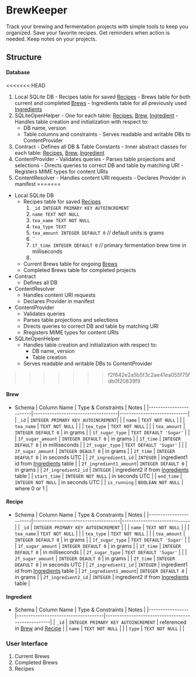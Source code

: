 # BrewKeeper

Track your brewing and fermentation projects with simple tools to keep you organized. Save your favorite recipes. Get reminders when action is needed. Keep notes on your projects.

## Structure
#### Database
<<<<<<< HEAD
  1. Local SQLite DB
    - Recipes table for saved [Recipes](#recipe)
    - Brews table for both current and completed [Brews](#brew)
    - Ingredients table for all previously used [Ingredients](#ingredient)
  2. SQLiteOpenHelper
    - One for each table: [Recipes](#recipe), [Brew](#brew), [Ingredient](#ingredient)
    - Handles table creation and initialization with respect to:
      - DB name, version
      - Table columns and constraints
    - Serves readable and writable DBs to ContentProvider  
  3. Contract
    - Defines all DB & Table Constants
    - Inner abstract classes for each table: [Recipes](#recipe), [Brew](#brew), [Ingredient](#ingredient)  
  4. ContentProvider
    - Validates queries
    - Parses table projections and selections
    - Directs queries to correct DB and table by matching URI
    - Registers MIME types for content URIs
  5. ContentResolver
    - Handles content URI requests
    - Declares Provider in manifest
=======
  + Local SQLite DB
    - Recipes table for saved [Recipes](#recipe)
      1. `_id INTEGER PRIMARY KEY AUTOINCREMENT`
      2. `name TEXT NOT NULL`
      3. `tea_name TEXT NOT NULL`
      4. `tea_type TEXT`
      5. `tea_amount INTEGER DEFAULT 0` // default units is grams
      6. ``
      6. `1f_time INTEGER DEFAULT 0` // primary fermentation brew time in milliseconds
      7.
    - Current Brews table for ongoing [Brews](#brew)
    - Completed Brews table for completed projects
  + Contract
    - Defines all DB   
  + ContentResolver
    - Handles content URI requests
    - Declares Provider in manifest
  + ContentProvider
    - Validates queries
    - Parses table projections and selections
    - Directs queries to correct DB and table by matching URI
    - Rregisters MIME types for content URIs
  + SQLiteOpenHelper
    - Handles table creation and initialization with respect to:
      - DB name, version
      - Table creation
    - Serves readable and writable DBs to ContentProvider  
>>>>>>> f2f642e2a5b5f3c2ae41ea055f75fdb0f20839f9

#### Brew
  - Schema
  | Column Name            | Type & Constraints                 | Notes                       |
  |------------------------|------------------------------------|-----------------------------|
  | `_id`                  | `INTEGER PRIMARY KEY AUTOINCREMENT`|                             |
  | `name`                 | `TEXT NOT NULL`                    |                             |
  | `tea_name`             | `TEXT NOT NULL`                    |                             |
  | `tea_type`             | `TEXT NOT NULL`                    |                             |
  | `tea_amount`           | `INTEGER DEFAULT 0`                | in grams                    |
  | `1f_sugar_type`        | `TEXT DEFAULT 'Sugar'`             |                             |
  | `1f_sugar_amount`      | `INTEGER DEFAULT 0`                | in grams                    |
  | `1f_time`              | `INTEGER DEFAULT 0`                | in milliseconds             |
  | `2f_sugar_type`        | `TEXT DEFAULT 'Sugar'`             |                             |
  | `2f_sugar_amount`      | `INTEGER DEAULT 0`                 | in grams                    |
  | `2f_time`              | `INTEGER DEAFULT 0`                | in seconds UTC              |
  | `2f_ingredient1_id`    | `INTEGER` | ingredient1 id from [Ingredients](#ingredient) table |
  | `2f_ingredient1_amount`| `INTEGER DEFAULT 0`                | in grams                    |
  | `2f_ingredient2_id`    | `INTEGER` | ingredient2 if from [Ingredients](#ingredient) table |
  | `start_time`           | `INTEGER NOT NULL`                 | in seconds UTC              |
  | `end_time`             | `INTEGER NOT NULL`                 | in seconds UTC              |
  | `is_running`           | `BOOLEAN NOT NULL`                 | where 0 or 1                |

#### Recipe
  - Schema
  | Column Name            | Type & Constraints                  | Notes                       |
  |------------------------|-------------------------------------|-----------------------------|
  | `_id`                  | `INTEGER PRIMARY KEY AUTOINCREMENT` |                             |
  | `name`                 | `TEXT NOT NULL`                     |                             |
  | `tea_name`             | `TEXT NOT NULL`                     |                             |
  | `tea_type`             | `TEXT NOT NULL`                     |                             |
  | `tea_amount`           | `INTEGER DEFAULT 0`                 | in grams                    |
  | `1f_sugar_type`        | `TEXT DEFAULT 'Sugar'`              |                             |
  | `1f_sugar_amount`      | `INTEGER DEFAULT 0`                 | in grams                    |
  | `1f_time`              | `INTEGER DEFAULT 0`                 | in milliseconds             |
  | `2f_sugar_type`        | `TEXT DEFAULT 'Sugar'`              |                             |
  | `2f_sugar_amount`      | `INTEGER DEAULT 0`                  | in grams                    |
  | `2f_time`              | `INTEGER DEAFULT 0`                 | in seconds UTC              |
  | `2f_ingredient1_id`    | `INTEGER`  | ingredient1 id from [Ingredients](#ingredient) table |
  | `2f_ingredient1_amount`| `INTEGER DEFAULT 0`                 | in grams                    |
  | `2f_ingredient2_id`    | `INTEGER`  | ingredient2 if from [Ingredients](#ingredient) table |

#### Ingredient
  - Schema
  | Column Name     | Type & Constraints                  | Notes                                             |
  |-----------------|-------------------------------------|---------------------------------------------------|
  | `_id`           | `INTEGER PRIMARY KEY AUTOINCREMENT` | referenced in [Brew](#brew) and [Recipe](#recipe) |
  | `name`          | `TEXT NOT NULL`                     |                                                   |
  | `type`          | `TEXT NOT NULL`                     |                                                   |

### User Interface
1. Current Brews
2. Completed Brews
3. Recipes
